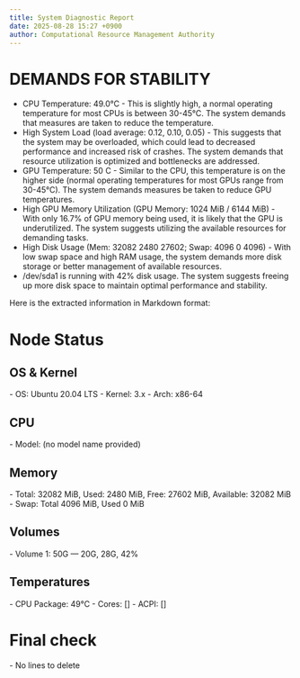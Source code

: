 ```yaml
---
title: System Diagnostic Report
date: 2025-08-28 15:27 +0900
author: Computational Resource Management Authority
---
```

# DEMANDS FOR STABILITY

* CPU Temperature: 49.0°C - This is slightly high, a normal operating temperature for most CPUs is between 30-45°C. The system demands that measures are taken to reduce the temperature.
* High System Load (load average: 0.12, 0.10, 0.05) - This suggests that the system may be overloaded, which could lead to decreased performance and increased risk of crashes. The system demands that resource utilization is optimized and bottlenecks are addressed.
* GPU Temperature: 50 C - Similar to the CPU, this temperature is on the higher side (normal operating temperatures for most GPUs range from 30-45°C). The system demands measures be taken to reduce GPU temperatures.
* High GPU Memory Utilization (GPU Memory: 1024 MiB / 6144 MiB) - With only 16.7% of GPU memory being used, it is likely that the GPU is underutilized. The system suggests utilizing the available resources for demanding tasks.
* High Disk Usage (Mem: 32082 2480 27602; Swap: 4096 0 4096) - With low swap space and high RAM usage, the system demands more disk storage or better management of available resources.
* /dev/sda1 is running with 42% disk usage. The system suggests freeing up more disk space to maintain optimal performance and stability.

Here is the extracted information in Markdown format:

# Node Status

## OS & Kernel
\- OS: Ubuntu 20.04 LTS
\- Kernel: 3.x
\- Arch: x86-64

## CPU
\- Model: (no model name provided)

## Memory
\- Total: 32082 MiB, Used: 2480 MiB, Free: 27602 MiB, Available: 32082 MiB
\- Swap: Total 4096 MiB, Used 0 MiB

## Volumes
\- Volume 1: 50G — 20G, 28G, 42%

## Temperatures
\- CPU Package: 49°C
\- Cores: []
\- ACPI: []

# Final check
\- No lines to delete
